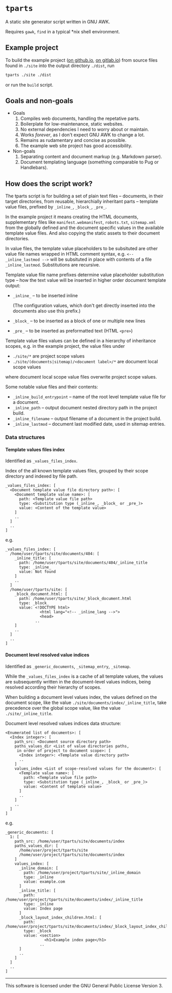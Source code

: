 # `tparts`

A static site generator script written in GNU AWK.

Requires `gawk`, `find` in a typical \*nix shell environment.

## Example project

To build the example project ([on github.io](https://andis-sprinkis.github.io/tparts/), [on gitlab.io](https://andis-sprinkis.gitlab.io/tparts)) from source files found in `./site` into the output directory `./dist`, run

```sh
tparts ./site ./dist
```

or run the `build` script.

## Goals and non-goals

-   Goals
    1. Compiles web documents, handling the repetative parts.
    1. Boilerplate for low-maintenance, static websites.
    1. No external dependencies I need to worry about or maintain.
    1. Works _forever_, as I don't expect GNU AWK to change a lot.
    1. Remains as rudamentary and concise as possible.
    1. The example web site project has good accessibility.
-   Non-goals
    1. Separating content and document markup (e.g. Markdown parser).
    1. Document templating language (something comparable to Pug or Handlebars).

## How does the script work?

The tparts script is for building a set of plain text files – documents, in their target directories, from reusable, hierarchially inheritant parts – template value files, prefixed by `_inline_`, `_block_`, `_pre_`.

In the example project it means creating the HTML documents, supplementary files like `manifest.webmanifest`, `robots.txt`, `sitemap.xml` from the globally defined and the document specific values in the available template value files. And also copying the static assets to their document directories.

In value files, the template value placeholders to be subsituted are other value file names wrapped in HTML comment syntax, e.g. `<-- _inline_lastmod -->` will be subsituted in place with contents of a file `_inline_lastmod`. Substitutions are recursive.

Template value file name prefixes determine value placeholder substitution type – how the text value will be inserted in higher order document template output:

-   `_inline_` – to be inserted inline

    (The configuration values, which don't get directly inserted into the documents also use this prefix.)

-   `_block_` – to be inserted as a block of one or multiple new lines
-   `_pre_` – to be inserted as preformatted text (HTML `<pre>`)

Template value files values can be defined in a hierarchy of inheritance scopes, e.g. in the example project, the value files under

-   `./site/*` are project scope values
-   `./site/(documents|sitemap)/<document label>/*` are document local scope values

where document local scope value files overwrite project scope values.

Some notable value files and their contents:

-   `_inline_build_entrypoint` – name of the root level template value file for a document.
-   `_inline_path` – output document nested directory path in the project build.
-   `_inline_filename` – output filename of a document in the project build.
-   `_inline_lastmod` – document last modified date, used in sitemap entries.

### Data structures

#### Template values files index

Identified as `_values_files_index`.

Index of the all known template values files, grouped by their scope directory and indexed by file path.

```
_values_files_index: [
  <Document template value file directory path>: [
    <Document template value name>: [
      path: <Template value file path>
      type: <Substitution type (_inline_, _block_ or _pre_)>
      value: <Content of the template value>
    ]
    ..
  ]
  ..
]
```

e.g.

```
_values_files_index: [
  /home/user/tparts/site/documents/404: [
    _inline_title: [
      path: /home/user/tparts/site/documents/404/_inline_title
      type: _inline_
      value: Not found
    ]
    ..
  ]
  /home/user/tparts/site: [
    _block_document.html: [
      path: /home/user/tparts/site/_block_document.html
      type: _block_
      value: <!DOCTYPE html>
               <html lang="<!-- _inline_lang -->">
               <head>
             ..
    ]
    ..
  ]
  ..
]
```

#### Document level resolved value indices

Identified as `_generic_documents`, `_sitemap_entry`, `_sitemap`.

While the `_values_files_index` is a cache of all template values, the values are subsequently written in the document-level values indices, being resolved according their hierarchy of scopes.

When building a document level values index, the values defined on the document scope, like the value `./site/documents/index/_inline_title`, take precedence over the global scope value, like the value `./site/_inline_title`.

Document level resolved values indices data structure:

```
<Enumerated list of documents>: [
  <Index integer>: [
    path_src: <Document source directory path>
    paths_values_dir <List of value directories paths,
     in order of project to document scope>: [
      <Index integer>: <Template value directory path>
      ..
    ]
    values_index <List of scope-resolved values for the document>: [
      <Template value name>: [
        path: <Template value file path>
        type: <Substitution type (_inline_, _block_ or _pre_)>
        value: <Content of template value>
      ]
      ..
    ]
    ..
  ]
]
```

e.g.

```
_generic_documents: [
  1: [
    path_src: /home/user/tparts/site/documents/index
    paths_values_dir: [
      /home/user/project/tparts/site
      /home/user/project/tparts/site/documents/index
    ]
    values_index: [
      _inline_domain: [
        path: /home/user/project/tparts/site/_inline_domain
        type: _inline
        value: example.com
      ]
      _inline_title: [
        path: /home/user/project/tparts/site/documents/index/_inline_title
        type: _inline
        value: Index page
      ]
      _block_layout_index_children.html: [
        path: /home/user/project/tparts/site/documents/index/_block_layout_index_children.html
        type: _block
        value: <section>
                 <h1>Example index page</h1>
               ..
      ]
      ..
    ]
  ]
  ..
]
```

---

This software is licensed under the GNU General Public License Version 3.
